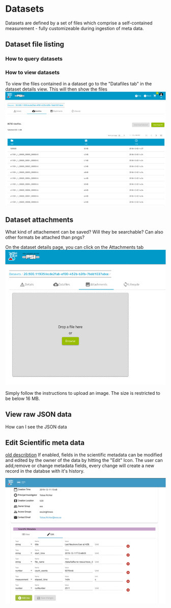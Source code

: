 # Datasets
Datasets are defined by a set of files which comprise a self-contained measurement - fully customizeable during ingestion of meta data.



## Dataset file listing

### How to query datasets

### How to view datasets
To view the files contained in a dataset go to the "Datafiles tab" in the dataset details view. This will then show the files
![Dataset Filelisting](img/dataset_details_filelist.png)


## Dataset attachments
What kind of attachement can be saved? Will they be searchable? Can also other formats be attached than pngs?

On the dataset details page, you can click on the Attachments tab
![Choose an image file, must be udner 16 MB limit](img/dataset_attachments_PSI.png)

Simply follow the instructions to upload an image. The size is restricted to be below 16 MB.

## View raw JSON data

How can I see the JSON data

## Edit Scientific meta data
[old describtion](Edit_Scientific_Metadata.md)
If enabled, fields in the scientific metadata can be modified and edited by the owner of the data by hitting the "Edit" Icon. The user can add,remove or change metadata fields, every change will create a new record in the databse with it's history.

![Image edit metadata](img/editMetadata.png)
